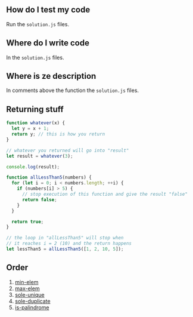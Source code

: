 ## How do I test my code
Run the `solution.js` files.

## Where do I write code
In the `solution.js` files.

## Where is ze description
In comments above the function the `solution.js` files.

## Returning stuff

```js
function whatever(x) {
  let y = x + 1;
  return y; // this is how you return
}

// whatever you returned will go into "result"
let result = whatever(3);

console.log(result);

function allLessThan5(numbers) {
  for (let i = 0; i < numbers.length; ++i) {
    if (numbers[i] > 5) {
      // stop execution of this function and give the result "false"
      return false;
    }
  }

  return true;
}

// the loop in "allLessThan5" will stop when
// it reaches i = 2 (10) and the return happens
let lessThan5 = allLessThan5([1, 2, 10, 5]);
```

## Order
1. [min-elem](./min-elem/solution.js)
1. [max-elem](./max-elem/solution.js)
1. [sole-unique](./sole-unique/solution.js)
1. [sole-duplicate](./sole-duplicate/solution.js)
1. [is-palindrome](./is-palindrome/solution.js)

